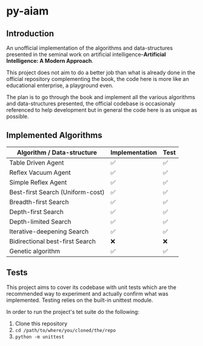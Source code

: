 # py-aiam

## Introduction

An unofficial implementation of the algorithms and data-structures presented in the seminal work on 
artificial intelligence–**Artificial Intelligence: A Modern Approach**.

This project does not aim to do a better job than what is already done in the official repository
complementing the book, the code here is more like an educational enterprise, a playground even.

The plan is to go through the book and implement all the various algorithms and data-structures presented,
the official codebase is occasionaly referenced to help development 
but in general the code here is as unique as possible.

## Implemented Algorithms

| Algorithm / Data-structure          | Implementation | Test                |
| ----------------------------------- | -------------- | ------------------- |
| Table Driven Agent                  | ✅             | ✅                 |
| Reflex Vacuum Agent                 | ✅             | ✅                 |
| Simple Reflex Agent                 | ✅             | ✅                 |
| Best-first Search (Uniform-cost)    | ✅             | ✅                 |
| Breadth-first Search                | ✅             | ✅                 |
| Depth-first Search                  | ✅             | ✅                 |
| Depth-limited Search                | ✅             | ✅                 |
| Iterative-deepening Search          | ✅             | ✅                 |
| Bidirectional best-first Search     | ❌             | ❌                 |
| Genetic algorithm                   | ✅             | ✅                 |


## Tests
This project aims to cover its codebase with unit tests which are the recommended way to experiment and 
actually confirm what was implemented. Testing relies on the built-in unittest module.

In order to run the project's tet suite do the following:

1. Clone this repository
2. `cd /path/to/where/you/cloned/the/repo`
3. `python -m unittest`